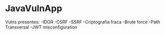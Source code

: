 # JavaVulnApp


Vulns presentes:
-IDOR
-CSRF
-SSRF
-Criptografia fraca
-Brute force
-Path Transversal
-JWT misconfiguration